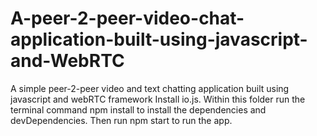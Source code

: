# A-peer-2-peer-video-chat-application-built-using-javascript-and-WebRTC
A simple peer-2-peer video and text chatting application built using javascript and webRTC framework  Install io.js.  Within this folder run the terminal command npm install to install the dependencies and devDependencies.  Then run npm start to run the app.
